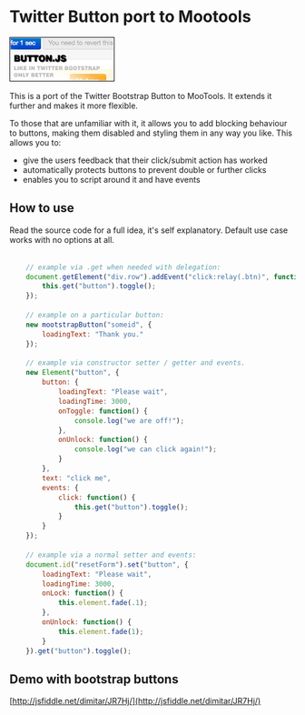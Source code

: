 Twitter Button port to Mootools
===============================

![Screenshot](https://github.com/DimitarChristoff/mootstrap-button/raw/master/button.png)

This is a port of the Twitter Bootstrap Button to MooTools. It extends it further and makes it more
flexible.

To those that are unfamiliar with it, it allows you to add blocking behaviour to buttons, making
them disabled and styling them in any way you like. This allows you to:
 - give the users feedback that their click/submit action has worked
 - automatically protects buttons to prevent double or further clicks
 - enables you to script around it and have events

How to use
----------

Read the source code for a full idea, it's self explanatory. Default use case works with
no options at all.

```javascript

    // example via .get when needed with delegation:
    document.getElement("div.row").addEvent("click:relay(.btn)", function(e, el) {
        this.get("button").toggle();
    });

    // example on a particular button:
    new mootstrapButton("someid", {
        loadingText: "Thank you."
    });

    // example via constructor setter / getter and events.
    new Element("button", {
        button: {
            loadingText: "Please wait",
            loadingTime: 3000,
            onToggle: function() {
                console.log("we are off!");
            },
            onUnlock: function() {
                console.log("we can click again!");
            }
        },
        text: "click me",
        events: {
            click: function() {
                this.get("button").toggle();
            }
        }
    });

    // example via a normal setter and events:
    document.id("resetForm").set("button", {
        loadingText: "Please wait",
        loadingTime: 3000,
        onLock: function() {
            this.element.fade(.1);
        },
        onUnlock: function() {
            this.element.fade(1);
        }
    }).get("button").toggle();


```

Demo with bootstrap buttons
---------------------------

[http://jsfiddle.net/dimitar/JR7Hj/](http://jsfiddle.net/dimitar/JR7Hj/)
